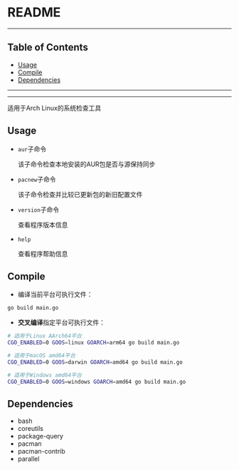 # README

<!-- File: README.md -->
<!-- Author: YJ -->
<!-- Email: yj1516268@outlook.com -->
<!-- Created Time: 2023-02-27 11:40:09 -->

---

## Table of Contents

<!-- vim-markdown-toc GFM -->

* [Usage](#usage)
* [Compile](#compile)
* [Dependencies](#dependencies)

<!-- vim-markdown-toc -->

---

<!------------------------------------------>
<!--       _               _              -->
<!--   ___| |__   ___  ___| | _____ _ __  -->
<!--  / __| '_ \ / _ \/ __| |/ / _ \ '__| -->
<!-- | (__| | | |  __/ (__|   <  __/ |    -->
<!--  \___|_| |_|\___|\___|_|\_\___|_|    -->
<!------------------------------------------>


---

适用于Arch Linux的系统检查工具

## Usage

- `aur`子命令

    该子命令检查本地安装的AUR包是否与源保持同步

- `pacnew`子命令

    该子命令检查并比较已更新包的新旧配置文件

- `version`子命令

    查看程序版本信息

- `help`

    查看程序帮助信息

## Compile

- 编译当前平台可执行文件：

```bash
go build main.go
```

- **交叉编译**指定平台可执行文件：

```bash
# 适用于Linux AArch64平台
CGO_ENABLED=0 GOOS=linux GOARCH=arm64 go build main.go
```

```bash
# 适用于macOS amd64平台
CGO_ENABLED=0 GOOS=darwin GOARCH=amd64 go build main.go
```

```bash
# 适用于Windows amd64平台
CGO_ENABLED=0 GOOS=windows GOARCH=amd64 go build main.go
```

## Dependencies

- bash
- coreutils
- package-query
- pacman
- pacman-contrib
- parallel
